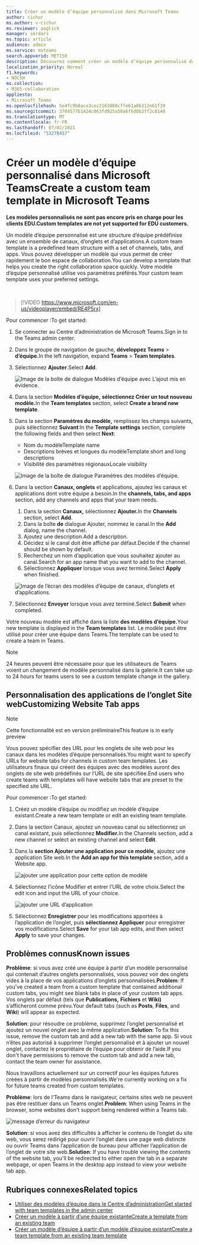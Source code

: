 ```yaml
---
title: Créer un modèle d’équipe personnalisé dans Microsoft Teams
author: cichur
ms.author: v-cichur
ms.reviewer: aaglick
manager: serdars
ms.topic: article
audience: admin
ms.service: msteams
search.appverid: MET150
description: Découvrez comment créer un modèle d’équipe personnalisé dans Microsoft Teams.
localization_priority: Normal
f1.keywords:
- NOCSH
ms.collection:
- M365-collaboration
appliesto:
- Microsoft Teams
ms.openlocfilehash: 5e4fc9b8ace3cec2161008cffe61a8b312e61f39
ms.sourcegitcommit: 3704577b1424c063fd925a58a6f6d0b3ff2c8148
ms.translationtype: MT
ms.contentlocale: fr-FR
ms.lasthandoff: 07/02/2021
ms.locfileid: "53278457"
---
```

# <a name="create-a-custom-team-template-in-microsoft-teams"></a><span data-ttu-id="3dc3a-103">Créer un modèle d’équipe personnalisé dans Microsoft Teams</span><span class="sxs-lookup"><span data-stu-id="3dc3a-103">Create a custom team template in Microsoft Teams</span></span>

<span data-ttu-id="3dc3a-104">**Les modèles personnalisés ne sont pas encore pris en charge pour les clients EDU.**</span><span class="sxs-lookup"><span data-stu-id="3dc3a-104">**Custom templates are not yet supported for EDU customers.**</span></span>

<span data-ttu-id="3dc3a-105">Un modèle d’équipe personnalisé est une structure d’équipe prédéfinise avec un ensemble de canaux, d’onglets et d’applications.</span><span class="sxs-lookup"><span data-stu-id="3dc3a-105">A custom team template is a predefined team structure with a set of channels, tabs, and apps.</span></span> <span data-ttu-id="3dc3a-106">Vous pouvez développer un modèle qui vous permet de créer rapidement le bon espace de collaboration.</span><span class="sxs-lookup"><span data-stu-id="3dc3a-106">You can develop a template that helps you create the right collaboration space quickly.</span></span> <span data-ttu-id="3dc3a-107">Votre modèle d’équipe personnalisé utilise vos paramètres préférés.</span><span class="sxs-lookup"><span data-stu-id="3dc3a-107">Your custom team template uses your preferred settings.</span></span>  

<br>

> [!VIDEO https://www.microsoft.com/en-us/videoplayer/embed/RE4P5rx]


<span data-ttu-id="3dc3a-108">Pour commencer :</span><span class="sxs-lookup"><span data-stu-id="3dc3a-108">To get started:</span></span>

1. <span data-ttu-id="3dc3a-109">Se connecter au Centre d’administration de Microsoft Teams.</span><span class="sxs-lookup"><span data-stu-id="3dc3a-109">Sign in to the Teams admin center.</span></span>

2. <span data-ttu-id="3dc3a-110">Dans le groupe de navigation de gauche, **développez Teams**  >  **d’équipe.**</span><span class="sxs-lookup"><span data-stu-id="3dc3a-110">In the left navigation, expand **Teams** > **Team templates**.</span></span>

3. <span data-ttu-id="3dc3a-111">Sélectionnez **Ajouter**.</span><span class="sxs-lookup"><span data-stu-id="3dc3a-111">Select **Add**.</span></span>

    ![Image de la boîte de dialogue Modèles d’équipe avec L’ajout mis en évidence.](media/team-templates-new.png)

4. <span data-ttu-id="3dc3a-113">Dans la section **Modèles d’équipe,** **sélectionnez Créer un tout nouveau modèle.**</span><span class="sxs-lookup"><span data-stu-id="3dc3a-113">In the **Team templates** section, select **Create a brand new template**.</span></span>

5. <span data-ttu-id="3dc3a-114">Dans la section **Paramètres du modèle,** remplissez les champs suivants, puis sélectionnez **Suivant**:</span><span class="sxs-lookup"><span data-stu-id="3dc3a-114">In the **Template settings** section, complete the following fields and then select **Next**:</span></span>
    - <span data-ttu-id="3dc3a-115">Nom du modèle</span><span class="sxs-lookup"><span data-stu-id="3dc3a-115">Template name</span></span>
    - <span data-ttu-id="3dc3a-116">Descriptions brèves et longues du modèle</span><span class="sxs-lookup"><span data-stu-id="3dc3a-116">Template short and long descriptions</span></span>
    - <span data-ttu-id="3dc3a-117">Visibilité des paramètres régionaux</span><span class="sxs-lookup"><span data-stu-id="3dc3a-117">Locale visibility</span></span>  

    ![Image de la boîte de dialogue Paramètres des modèles d’équipe.](media/template-add-a-name.png)

6. <span data-ttu-id="3dc3a-119">Dans la section **Canaux, onglets** et applications, ajoutez les canaux et applications dont votre équipe a besoin.</span><span class="sxs-lookup"><span data-stu-id="3dc3a-119">In the **channels, tabs, and apps** section, add any channels and apps that your team needs.</span></span>

    1. <span data-ttu-id="3dc3a-120">Dans la section **Canaux,** sélectionnez **Ajouter.**</span><span class="sxs-lookup"><span data-stu-id="3dc3a-120">In the **Channels** section, select **Add**.</span></span>
    2. <span data-ttu-id="3dc3a-121">Dans la boîte **de** dialogue Ajouter, nommez le canal.</span><span class="sxs-lookup"><span data-stu-id="3dc3a-121">In the **Add** dialog, name the channel.</span></span>
    3. <span data-ttu-id="3dc3a-122">Ajoutez une description.</span><span class="sxs-lookup"><span data-stu-id="3dc3a-122">Add a description.</span></span>
    4. <span data-ttu-id="3dc3a-123">Décidez si le canal doit être affiché par défaut.</span><span class="sxs-lookup"><span data-stu-id="3dc3a-123">Decide if the channel should be shown by default.</span></span>
    5. <span data-ttu-id="3dc3a-124">Recherchez un nom d’application que vous souhaitez ajouter au canal.</span><span class="sxs-lookup"><span data-stu-id="3dc3a-124">Search for an app name that you want to add to the channel.</span></span>
    6. <span data-ttu-id="3dc3a-125">Sélectionnez **Appliquer** lorsque vous avez terminé.</span><span class="sxs-lookup"><span data-stu-id="3dc3a-125">Select **Apply** when finished.</span></span>

    ![Image de l’écran des modèles d’équipe de canaux, d’onglets et d’applications.](media/template-channels-tabs-apps.png)

8. <span data-ttu-id="3dc3a-127">Sélectionnez **Envoyer** lorsque vous avez terminé.</span><span class="sxs-lookup"><span data-stu-id="3dc3a-127">Select **Submit** when completed.</span></span>

<span data-ttu-id="3dc3a-128">Votre nouveau modèle est affiché dans la liste **des modèles d’équipe.**</span><span class="sxs-lookup"><span data-stu-id="3dc3a-128">Your new template is displayed in the **Team templates** list.</span></span> <span data-ttu-id="3dc3a-129">Le modèle peut être utilisé pour créer une équipe dans Teams.</span><span class="sxs-lookup"><span data-stu-id="3dc3a-129">The template can be used to create a team in Teams.</span></span>

> [!Note]
> <span data-ttu-id="3dc3a-130">24 heures peuvent être nécessaire pour que les utilisateurs de Teams voient un changement de modèle personnalisé dans la galerie.</span><span class="sxs-lookup"><span data-stu-id="3dc3a-130">It can take up to 24 hours for teams users to see a custom template change in the gallery.</span></span>

## <a name="customizing-website-tab-apps"></a><span data-ttu-id="3dc3a-131">Personnalisation des applications de l’onglet Site web</span><span class="sxs-lookup"><span data-stu-id="3dc3a-131">Customizing Website Tab apps</span></span>

> [!Note]
> <span data-ttu-id="3dc3a-132">Cette fonctionnalité est en version préliminaire</span><span class="sxs-lookup"><span data-stu-id="3dc3a-132">This feature is in early preview</span></span>

<span data-ttu-id="3dc3a-133">Vous pouvez spécifier des URL pour les onglets de site web pour les canaux dans les modèles d’équipe personnalisés.</span><span class="sxs-lookup"><span data-stu-id="3dc3a-133">You might want to specify URLs for website tabs for channels in custom team templates.</span></span> <span data-ttu-id="3dc3a-134">Les utilisateurs finaux qui créent des équipes avec des modèles auront des onglets de site web prédéfinés sur l’URL de site spécifiée.</span><span class="sxs-lookup"><span data-stu-id="3dc3a-134">End users who create teams with templates will have website tabs that are preset to the specified site URL.</span></span>

<span data-ttu-id="3dc3a-135">Pour commencer :</span><span class="sxs-lookup"><span data-stu-id="3dc3a-135">To get started:</span></span>

1. <span data-ttu-id="3dc3a-136">Créez un modèle d’équipe ou modifiez un modèle d’équipe existant.</span><span class="sxs-lookup"><span data-stu-id="3dc3a-136">Create a new team template or edit an existing team template.</span></span>

2. <span data-ttu-id="3dc3a-137">Dans la section Canaux, ajoutez un nouveau canal ou sélectionnez un canal existant, puis sélectionnez **Modifier.**</span><span class="sxs-lookup"><span data-stu-id="3dc3a-137">In the Channels section, add a new channel or select an existing channel and select **Edit**.</span></span>

3. <span data-ttu-id="3dc3a-138">Dans la **section Ajouter une application pour ce modèle,** ajoutez une application Site web.</span><span class="sxs-lookup"><span data-stu-id="3dc3a-138">In the **Add an app for this template** section, add a Website app.</span></span>

    ![ajouter une application pour cette option de modèle](media/add-an-app-template.png)

4. <span data-ttu-id="3dc3a-140">Sélectionnez l’icône Modifier et entrer l’URL de votre choix.</span><span class="sxs-lookup"><span data-stu-id="3dc3a-140">Select the edit icon and input the URL of your choice.</span></span>

    ![ajouter une URL d’application](media/add-url-app-template.png)

5. <span data-ttu-id="3dc3a-142">Sélectionnez **Enregistrer** pour les modifications apportées à l’application de l’onglet, puis **sélectionnez Appliquer** pour enregistrer vos modifications.</span><span class="sxs-lookup"><span data-stu-id="3dc3a-142">Select **Save** for your tab app edits, and then select **Apply** to save your changes.</span></span>

## <a name="known-issues"></a><span data-ttu-id="3dc3a-143">Problèmes connus</span><span class="sxs-lookup"><span data-stu-id="3dc3a-143">Known issues</span></span>

<span data-ttu-id="3dc3a-144">**Problème**: si vous avez créé une équipe à partir d’un modèle personnalisé qui contenait d’autres onglets personnalisés, vous pouvez voir des onglets vides à la place de vos applications d’onglets personnalisées.</span><span class="sxs-lookup"><span data-stu-id="3dc3a-144">**Problem**: If you've created a team from a custom template that contained additional custom tabs, you might see blank tabs in place of your custom tab apps.</span></span> <span data-ttu-id="3dc3a-145">Vos onglets par défaut (tels que **Publications,** **Fichiers** et **Wiki)** s’afficheront comme prévu.</span><span class="sxs-lookup"><span data-stu-id="3dc3a-145">Your default tabs (such as **Posts**, **Files**, and **Wiki**) will appear as expected.</span></span>

<span data-ttu-id="3dc3a-146">**Solution**: pour résoudre ce problème, supprimez l’onglet personnalisé et ajoutez un nouvel onglet avec la même application.</span><span class="sxs-lookup"><span data-stu-id="3dc3a-146">**Solution**: To fix this issue, remove the custom tab and add a new tab with the same app.</span></span> <span data-ttu-id="3dc3a-147">Si vous n’êtes pas autorisé à supprimer l’onglet personnalisé et à ajouter un nouvel onglet, contactez le propriétaire de l’équipe pour obtenir de l’aide.</span><span class="sxs-lookup"><span data-stu-id="3dc3a-147">If you don't have permissions to remove the custom tab and add a new tab, contact the team owner for assistance.</span></span>

<span data-ttu-id="3dc3a-148">Nous travaillons actuellement sur un correctif pour les équipes futures créées à partir de modèles personnalisés.</span><span class="sxs-lookup"><span data-stu-id="3dc3a-148">We're currently working on a fix for future teams created from custom templates.</span></span>

<span data-ttu-id="3dc3a-149">**Problème**: lors de l’Teams dans le navigateur, certains sites web ne peuvent pas être restituer dans un Teams onglet.</span><span class="sxs-lookup"><span data-stu-id="3dc3a-149">**Problem**: When using Teams in the browser, some websites don't support being rendered within a Teams tab.</span></span>

![message d’erreur du navigateur](media/browser-error-message.png)

<span data-ttu-id="3dc3a-151">**Solution**: si vous avez des difficultés à afficher le contenu de l’onglet du site web, vous serez redirigé pour ouvrir l’onglet dans une page web distincte ou ouvrir Teams dans l’application de bureau pour afficher l’application de l’onglet de votre site web.</span><span class="sxs-lookup"><span data-stu-id="3dc3a-151">**Solution**: If you have trouble viewing the contents of the website tab, you'll be redirected to either open the tab in a separate webpage, or open Teams in the desktop app instead to view your website tab app.</span></span>

## <a name="related-topics"></a><span data-ttu-id="3dc3a-152">Rubriques connexes</span><span class="sxs-lookup"><span data-stu-id="3dc3a-152">Related topics</span></span>

- [<span data-ttu-id="3dc3a-153">Utiliser des modèles d’équipe dans le Centre d’administration</span><span class="sxs-lookup"><span data-stu-id="3dc3a-153">Get started with team templates in the admin center</span></span>](get-started-with-teams-templates-in-the-admin-console.md)
- [<span data-ttu-id="3dc3a-154">Créer un modèle à partir d’une équipe existante</span><span class="sxs-lookup"><span data-stu-id="3dc3a-154">Create a template from an existing team</span></span>](create-template-from-existing-team.md)
- [<span data-ttu-id="3dc3a-155">Créer un modèle d’équipe à partir d’un modèle d’équipe existant</span><span class="sxs-lookup"><span data-stu-id="3dc3a-155">Create a team template from an existing team template</span></span>](create-template-from-existing-template.md)
